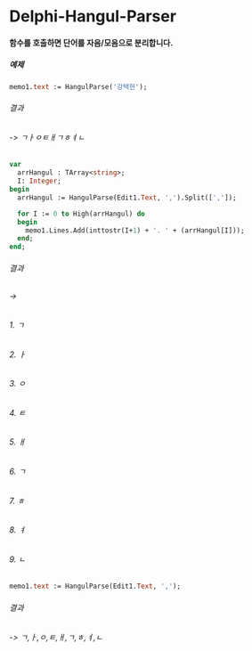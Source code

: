 # Delphi-Hangul-Parser

#### 함수를 호출하면 단어를 자음/모음으로 분리합니다.

##### ***예제***
```pascal
memo1.text := HangulParse('강택현');
```
###### 결과
###### -> ㄱㅏㅇㅌㅐㄱㅎㅕㄴ

```pascal
var
  arrHangul : TArray<string>;
  I: Integer;
begin
  arrHangul := HangulParse(Edit1.Text, ',').Split([',']);

  for I := 0 to High(arrHangul) do
  begin
    memo1.Lines.Add(inttostr(I+1) + '. ' + (arrHangul[I]));
  end;
end;
```

###### 결과
###### -> 
###### 1. ㄱ
###### 2. ㅏ
###### 3. ㅇ
###### 4. ㅌ
###### 5. ㅐ
###### 6. ㄱ
###### 7. ㅎ
###### 8. ㅕ
###### 9. ㄴ

```pascal
memo1.text := HangulParse(Edit1.Text, ',');
```
###### 결과
###### -> ㄱ,ㅏ,ㅇ,ㅌ,ㅐ,ㄱ,ㅎ,ㅕ,ㄴ

